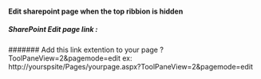 #### Edit sharepoint page when the top ribbion is hidden
##### SharePoint Edit page link : 
####### Add this link extention to your page ?ToolPaneView=2&pagemode=edit
ex: http://yourspsite/Pages/yourpage.aspx?ToolPaneView=2&pagemode=edit

